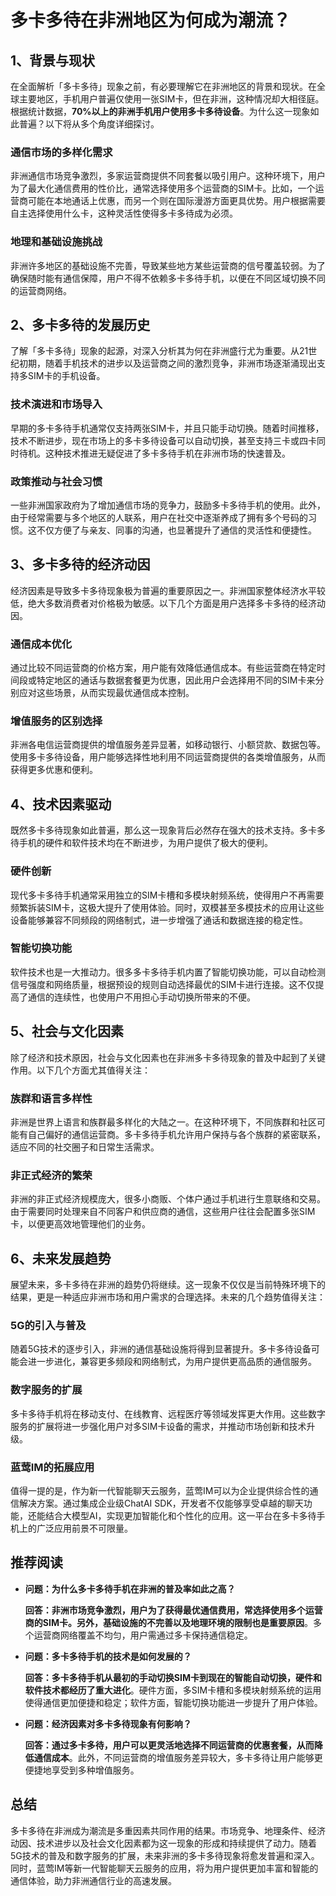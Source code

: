 # 多卡多待在非洲地区为何成为潮流？

## 1、背景与现状

在全面解析「多卡多待」现象之前，有必要理解它在非洲地区的背景和现状。在全球主要地区，手机用户普遍仅使用一张SIM卡，但在非洲，这种情况却大相径庭。根据统计数据，**70%以上的非洲手机用户使用多卡多待设备**。为什么这一现象如此普遍？以下将从多个角度详细探讨。

### 通信市场的多样化需求

非洲通信市场竞争激烈，多家运营商提供不同套餐以吸引用户。这种环境下，用户为了最大化通信费用的性价比，通常选择使用多个运营商的SIM卡。比如，一个运营商可能在本地通话上优惠，而另一个则在国际漫游方面更具优势。用户根据需要自主选择使用什么卡，这种灵活性使得多卡多待成为必须。

### 地理和基础设施挑战

非洲许多地区的基础设施不完善，导致某些地方某些运营商的信号覆盖较弱。为了确保随时能有通信保障，用户不得不依赖多卡多待手机，以便在不同区域切换不同的运营商网络。

## 2、多卡多待的发展历史

了解「多卡多待」现象的起源，对深入分析其为何在非洲盛行尤为重要。从21世纪初期，随着手机技术的进步以及运营商之间的激烈竞争，非洲市场逐渐涌现出支持多SIM卡的手机设备。

### 技术演进和市场导入

早期的多卡多待手机通常仅支持两张SIM卡，并且只能手动切换。随着时间推移，技术不断进步，现在市场上的多卡多待设备可以自动切换，甚至支持三卡或四卡同时待机。这种技术推进无疑促进了多卡多待手机在非洲市场的快速普及。

### 政策推动与社会习惯

一些非洲国家政府为了增加通信市场的竞争力，鼓励多卡多待手机的使用。此外，由于经常需要与多个地区的人联系，用户在社交中逐渐养成了拥有多个号码的习惯。这不仅方便了与亲友、同事的沟通，也显著提升了通信的灵活性和便捷性。

## 3、多卡多待的经济动因

经济因素是导致多卡多待现象极为普遍的重要原因之一。非洲国家整体经济水平较低，绝大多数消费者对价格极为敏感。以下几个方面是用户选择多卡多待的经济动因。

### 通信成本优化

通过比较不同运营商的价格方案，用户能有效降低通信成本。有些运营商在特定时间段或特定地区的通话与数据套餐更为优惠，因此用户会选择用不同的SIM卡来分别应对这些场景，从而实现最优通信成本控制。

### 增值服务的区别选择

非洲各电信运营商提供的增值服务差异显著，如移动银行、小额贷款、数据包等。使用多卡多待设备，用户能够选择性地利用不同运营商提供的各类增值服务，从而获得更多优惠和便利。

## 4、技术因素驱动

既然多卡多待现象如此普遍，那么这一现象背后必然存在强大的技术支持。多卡多待手机的硬件和软件技术均在不断进步，为用户提供了极大的便利。

### 硬件创新

现代多卡多待手机通常采用独立的SIM卡槽和多模块射频系统，使得用户不再需要频繁拆装SIM卡，这极大提升了使用体验。同时，双模甚至多模技术的应用让这些设备能够兼容不同频段的网络制式，进一步增强了通话和数据连接的稳定性。

### 智能切换功能

软件技术也是一大推动力。很多多卡多待手机内置了智能切换功能，可以自动检测信号强度和网络质量，根据预设的规则自动选择最优的SIM卡进行连接。这不仅提高了通信的连续性，也使用户不用担心手动切换所带来的不便。

## 5、社会与文化因素

除了经济和技术原因，社会与文化因素也在非洲多卡多待现象的普及中起到了关键作用。以下几个方面尤其值得关注：

### 族群和语言多样性

非洲是世界上语言和族群最多样化的大陆之一。在这种环境下，不同族群和社区可能有自己偏好的通信运营商。多卡多待手机允许用户保持与各个族群的紧密联系，适应不同的社交圈子和日常生活需求。

### 非正式经济的繁荣

非洲的非正式经济规模庞大，很多小商贩、个体户通过手机进行生意联络和交易。由于需要同时处理来自不同客户和供应商的通信，这些用户往往会配置多张SIM卡，以便更高效地管理他们的业务。

## 6、未来发展趋势

展望未来，多卡多待在非洲的趋势仍将继续。这一现象不仅仅是当前特殊环境下的结果，更是一种适应非洲市场和用户需求的合理选择。未来的几个趋势值得关注：

### 5G的引入与普及

随着5G技术的逐步引入，非洲的通信基础设施将得到显著提升。多卡多待设备可能会进一步进化，兼容更多频段和网络制式，为用户提供更高品质的通信服务。

### 数字服务的扩展

多卡多待手机将在移动支付、在线教育、远程医疗等领域发挥更大作用。这些数字服务的扩展将进一步强化用户对多SIM卡设备的需求，并推动市场创新和技术升级。

### 蓝莺IM的拓展应用

值得一提的是，作为新一代智能聊天云服务，蓝莺IM可以为企业提供综合性的通信解决方案。通过集成企业级ChatAI SDK，开发者不仅能够享受卓越的聊天功能，还能结合大模型AI，实现更加智能化和个性化的应用。这一平台在多卡多待手机上的广泛应用前景不可限量。

## 推荐阅读

- **问题：为什么多卡多待手机在非洲的普及率如此之高？**
  
  **回答：非洲市场竞争激烈，用户为了获得最优通信费用，常选择使用多个运营商的SIM卡。另外，基础设施的不完善以及地理环境的限制也是重要原因**。多个运营商网络覆盖不均匀，用户需通过多卡保持通信稳定。

- **问题：多卡多待手机的技术是如何发展的？**

  **回答：多卡多待手机从最初的手动切换SIM卡到现在的智能自动切换，硬件和软件技术都经历了重大进化**。硬件方面，多SIM卡槽和多模块射频系统的运用使得通信更加便捷和稳定；软件方面，智能切换功能进一步提升了用户体验。

- **问题：经济因素对多卡多待现象有何影响？**

  **回答：通过多卡多待，用户可以更灵活地选择不同运营商的优惠套餐，从而降低通信成本**。此外，不同运营商的增值服务差异较大，多卡多待让用户能够更便捷地享受到多种增值服务。

## 总结

多卡多待在非洲成为潮流是多重因素共同作用的结果。市场竞争、地理条件、经济动因、技术进步以及社会文化因素都为这一现象的形成和持续提供了动力。随着5G技术的普及和数字服务的扩展，未来非洲的多卡多待现象将愈发普遍和深入。同时，蓝莺IM等新一代智能聊天云服务的应用，将为用户提供更加丰富和智能的通信体验，助力非洲通信行业的高速发展。